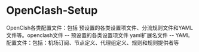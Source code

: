 # OpenClash-Setup
OpenClsh各类配置文件：包括 预设置的各类设置项文件、分流规则文件和YAML文件等。openclash文件 -- 预设置的各类设置项文件
yaml扩展名文件 -- YAML配置文件：包括：机场订阅、节点定义、代理组定义、规则和规则提供者等
